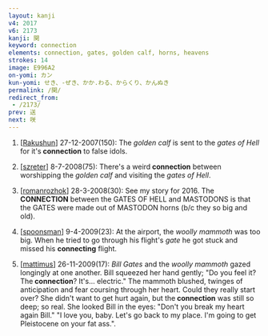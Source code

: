 ```yaml
---
layout: kanji
v4: 2017
v6: 2173
kanji: 関
keyword: connection
elements: connection, gates, golden calf, horns, heavens
strokes: 14
image: E996A2
on-yomi: カン
kun-yomi: せき、-ぜき、かか.わる、からくり、かんぬき
permalink: /関/
redirect_from:
 - /2173/
prev: 送
next: 咲
---
```


1) [<a href="http://kanji.koohii.com/profile/Rakushun">Rakushun</a>] 27-12-2007(150): The <em>golden calf</em> is sent to the <em>gates of Hell</em> for it&#039;s<strong> connection</strong> to false idols.

2) [<a href="http://kanji.koohii.com/profile/szreter">szreter</a>] 8-7-2008(75): There&#039;s a weird<strong> connection</strong> between worshipping the <em>golden calf</em> and visiting the <em>gates of Hell</em>.

3) [<a href="http://kanji.koohii.com/profile/romanrozhok">romanrozhok</a>] 28-3-2008(30): See my story for 2016. The<strong> CONNECTION</strong> between the GATES OF HELL and MASTODONS is that the GATES were made out of MASTODON horns (b/c they so big and old).

4) [<a href="http://kanji.koohii.com/profile/spoonsman">spoonsman</a>] 9-4-2009(23): At the airport, the <em>woolly mammoth</em> was too big. When he tried to go through his flight&#039;s <em>gate</em> he got stuck and missed his <strong>connecting</strong> flight.

5) [<a href="http://kanji.koohii.com/profile/mattimus">mattimus</a>] 26-11-2009(17): <em>Bill Gates</em> and the <em>woolly mammoth</em> gazed longingly at one another. Bill squeezed her hand gently; &quot;Do you feel it? The<strong> connection</strong>? It&#039;s... electric.&quot; The mammoth blushed, twinges of anticipation and fear coursing through her heart. Could they really start over? She didn&#039;t want to get hurt again, but the<strong> connection</strong> was still so deep; so real. She looked Bill in the eyes: &quot;Don&#039;t you break my heart again Bill.&quot; &quot;I love you, baby. Let&#039;s go back to my place. I&#039;m going to get Pleistocene on your fat ass.&quot;.

